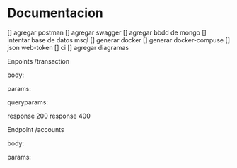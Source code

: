 # Documentacion

[] agregar postman
[] agregar swagger
[] agregar bbdd de mongo
[] intentar base de datos msql
[] generar docker
[] generar docker-compuse
[] json web-token
[] ci
[] agregar diagramas

Enpoints /transaction

body: 

params:

queryparams:

response 200
response 400

Endpoint /accounts


body: 

params:
